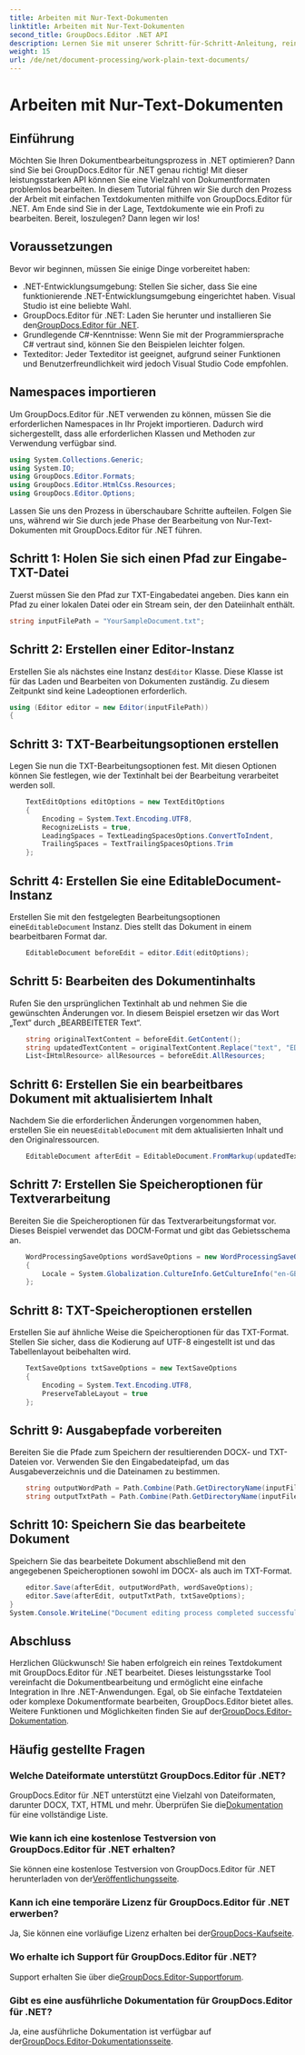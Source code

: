 ```yaml
---
title: Arbeiten mit Nur-Text-Dokumenten
linktitle: Arbeiten mit Nur-Text-Dokumenten
second_title: GroupDocs.Editor .NET API
description: Lernen Sie mit unserer Schritt-für-Schritt-Anleitung, reine Textdokumente mit GroupDocs.Editor für .NET zu bearbeiten. Vereinfachen Sie Ihren .NET-Dokumentbearbeitungsprozess.
weight: 15
url: /de/net/document-processing/work-plain-text-documents/
---
```


# Arbeiten mit Nur-Text-Dokumenten

## Einführung
Möchten Sie Ihren Dokumentbearbeitungsprozess in .NET optimieren? Dann sind Sie bei GroupDocs.Editor für .NET genau richtig! Mit dieser leistungsstarken API können Sie eine Vielzahl von Dokumentformaten problemlos bearbeiten. In diesem Tutorial führen wir Sie durch den Prozess der Arbeit mit einfachen Textdokumenten mithilfe von GroupDocs.Editor für .NET. Am Ende sind Sie in der Lage, Textdokumente wie ein Profi zu bearbeiten. Bereit, loszulegen? Dann legen wir los!
## Voraussetzungen
Bevor wir beginnen, müssen Sie einige Dinge vorbereitet haben:
- .NET-Entwicklungsumgebung: Stellen Sie sicher, dass Sie eine funktionierende .NET-Entwicklungsumgebung eingerichtet haben. Visual Studio ist eine beliebte Wahl.
-  GroupDocs.Editor für .NET: Laden Sie herunter und installieren Sie den[GroupDocs.Editor für .NET](https://releases.groupdocs.com/editor/net/).
- Grundlegende C#-Kenntnisse: Wenn Sie mit der Programmiersprache C# vertraut sind, können Sie den Beispielen leichter folgen.
- Texteditor: Jeder Texteditor ist geeignet, aufgrund seiner Funktionen und Benutzerfreundlichkeit wird jedoch Visual Studio Code empfohlen.
## Namespaces importieren
Um GroupDocs.Editor für .NET verwenden zu können, müssen Sie die erforderlichen Namespaces in Ihr Projekt importieren. Dadurch wird sichergestellt, dass alle erforderlichen Klassen und Methoden zur Verwendung verfügbar sind.
```csharp
using System.Collections.Generic;
using System.IO;
using GroupDocs.Editor.Formats;
using GroupDocs.Editor.HtmlCss.Resources;
using GroupDocs.Editor.Options;
```
Lassen Sie uns den Prozess in überschaubare Schritte aufteilen. Folgen Sie uns, während wir Sie durch jede Phase der Bearbeitung von Nur-Text-Dokumenten mit GroupDocs.Editor für .NET führen.
## Schritt 1: Holen Sie sich einen Pfad zur Eingabe-TXT-Datei
Zuerst müssen Sie den Pfad zur TXT-Eingabedatei angeben. Dies kann ein Pfad zu einer lokalen Datei oder ein Stream sein, der den Dateiinhalt enthält.
```csharp
string inputFilePath = "YourSampleDocument.txt";
```
## Schritt 2: Erstellen einer Editor-Instanz
 Erstellen Sie als nächstes eine Instanz des`Editor` Klasse. Diese Klasse ist für das Laden und Bearbeiten von Dokumenten zuständig. Zu diesem Zeitpunkt sind keine Ladeoptionen erforderlich.
```csharp
using (Editor editor = new Editor(inputFilePath))
{
```
## Schritt 3: TXT-Bearbeitungsoptionen erstellen
Legen Sie nun die TXT-Bearbeitungsoptionen fest. Mit diesen Optionen können Sie festlegen, wie der Textinhalt bei der Bearbeitung verarbeitet werden soll.
```csharp
    TextEditOptions editOptions = new TextEditOptions
    {
        Encoding = System.Text.Encoding.UTF8,
        RecognizeLists = true,
        LeadingSpaces = TextLeadingSpacesOptions.ConvertToIndent,
        TrailingSpaces = TextTrailingSpacesOptions.Trim
    };
```
## Schritt 4: Erstellen Sie eine EditableDocument-Instanz
 Erstellen Sie mit den festgelegten Bearbeitungsoptionen eine`EditableDocument` Instanz. Dies stellt das Dokument in einem bearbeitbaren Format dar.
```csharp
    EditableDocument beforeEdit = editor.Edit(editOptions);
```
## Schritt 5: Bearbeiten des Dokumentinhalts
Rufen Sie den ursprünglichen Textinhalt ab und nehmen Sie die gewünschten Änderungen vor. In diesem Beispiel ersetzen wir das Wort „Text“ durch „BEARBEITETER Text“.
```csharp
    string originalTextContent = beforeEdit.GetContent();
    string updatedTextContent = originalTextContent.Replace("text", "EDITED text");
    List<IHtmlResource> allResources = beforeEdit.AllResources;
```
## Schritt 6: Erstellen Sie ein bearbeitbares Dokument mit aktualisiertem Inhalt
 Nachdem Sie die erforderlichen Änderungen vorgenommen haben, erstellen Sie ein neues`EditableDocument` mit dem aktualisierten Inhalt und den Originalressourcen.
```csharp
    EditableDocument afterEdit = EditableDocument.FromMarkup(updatedTextContent, allResources);
```
## Schritt 7: Erstellen Sie Speicheroptionen für Textverarbeitung
Bereiten Sie die Speicheroptionen für das Textverarbeitungsformat vor. Dieses Beispiel verwendet das DOCM-Format und gibt das Gebietsschema an.
```csharp
    WordProcessingSaveOptions wordSaveOptions = new WordProcessingSaveOptions(WordProcessingFormats.Docm)
    {
        Locale = System.Globalization.CultureInfo.GetCultureInfo("en-GB")
    };
```
## Schritt 8: TXT-Speicheroptionen erstellen
Erstellen Sie auf ähnliche Weise die Speicheroptionen für das TXT-Format. Stellen Sie sicher, dass die Kodierung auf UTF-8 eingestellt ist und das Tabellenlayout beibehalten wird.
```csharp
    TextSaveOptions txtSaveOptions = new TextSaveOptions
    {
        Encoding = System.Text.Encoding.UTF8,
        PreserveTableLayout = true
    };
```
## Schritt 9: Ausgabepfade vorbereiten
Bereiten Sie die Pfade zum Speichern der resultierenden DOCX- und TXT-Dateien vor. Verwenden Sie den Eingabedateipfad, um das Ausgabeverzeichnis und die Dateinamen zu bestimmen.
```csharp
    string outputWordPath = Path.Combine(Path.GetDirectoryName(inputFilePath), Path.GetFileNameWithoutExtension(inputFilePath) + ".docm");
    string outputTxtPath = Path.Combine(Path.GetDirectoryName(inputFilePath), Path.GetFileNameWithoutExtension(inputFilePath) + ".txt");
```
## Schritt 10: Speichern Sie das bearbeitete Dokument
Speichern Sie das bearbeitete Dokument abschließend mit den angegebenen Speicheroptionen sowohl im DOCX- als auch im TXT-Format.
```csharp
    editor.Save(afterEdit, outputWordPath, wordSaveOptions);
    editor.Save(afterEdit, outputTxtPath, txtSaveOptions);
}
System.Console.WriteLine("Document editing process completed successfully!");
```
## Abschluss
 Herzlichen Glückwunsch! Sie haben erfolgreich ein reines Textdokument mit GroupDocs.Editor für .NET bearbeitet. Dieses leistungsstarke Tool vereinfacht die Dokumentbearbeitung und ermöglicht eine einfache Integration in Ihre .NET-Anwendungen. Egal, ob Sie einfache Textdateien oder komplexe Dokumentformate bearbeiten, GroupDocs.Editor bietet alles. Weitere Funktionen und Möglichkeiten finden Sie auf der[GroupDocs.Editor-Dokumentation](https://tutorials.groupdocs.com/editor/net/).
## Häufig gestellte Fragen
### Welche Dateiformate unterstützt GroupDocs.Editor für .NET?
 GroupDocs.Editor für .NET unterstützt eine Vielzahl von Dateiformaten, darunter DOCX, TXT, HTML und mehr. Überprüfen Sie die[Dokumentation](https://tutorials.groupdocs.com/editor/net/) für eine vollständige Liste.
### Wie kann ich eine kostenlose Testversion von GroupDocs.Editor für .NET erhalten?
 Sie können eine kostenlose Testversion von GroupDocs.Editor für .NET herunterladen von der[Veröffentlichungsseite](https://releases.groupdocs.com/).
### Kann ich eine temporäre Lizenz für GroupDocs.Editor für .NET erwerben?
Ja, Sie können eine vorläufige Lizenz erhalten bei der[GroupDocs-Kaufseite](https://purchase.groupdocs.com/temporary-license/).
### Wo erhalte ich Support für GroupDocs.Editor für .NET?
 Support erhalten Sie über die[GroupDocs.Editor-Supportforum](https://forum.groupdocs.com/c/editor/20).
### Gibt es eine ausführliche Dokumentation für GroupDocs.Editor für .NET?
 Ja, eine ausführliche Dokumentation ist verfügbar auf der[GroupDocs.Editor-Dokumentationsseite](https://tutorials.groupdocs.com/editor/net/).